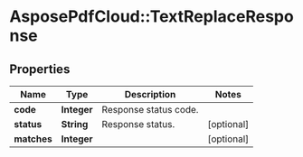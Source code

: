 # AsposePdfCloud::TextReplaceResponse


## Properties
Name | Type | Description | Notes
------------ | ------------- | ------------- | -------------
**code** | **Integer** | Response status code. | 
**status** | **String** | Response status. | [optional] 
**matches** | **Integer** |  | [optional] 


